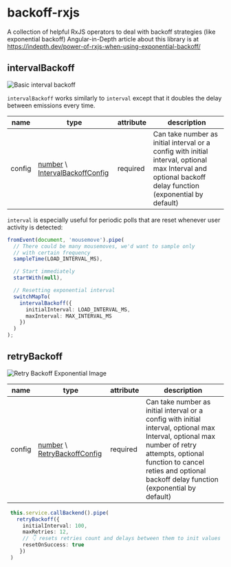 # backoff-rxjs

A collection of helpful RxJS operators to deal with backoff strategies (like exponential backoff)
Angular-in-Depth article about this library is at https://indepth.dev/power-of-rxjs-when-using-exponential-backoff/

## intervalBackoff

![Basic interval backoff](./intervalBackoffBasic.svg)

`intervalBackoff` works similarly to `interval` except that it doubles the delay between emissions every time.

| name   | type                                                                                                                                                                                                                                                           | attribute | description                                                                                                                                               |
|--------|----------------------------------------------------------------------------------------------------------------------------------------------------------------------------------------------------------------------------------------------------------------|-----------|-----------------------------------------------------------------------------------------------------------------------------------------------------------|
| config | [number](https://developer.mozilla.org/en-US/docs/Web/JavaScript/Reference/Global_Objects/Number) \  [IntervalBackoffConfig](https://github.com/alex-okrushko/backoff-rxjs/blob/bddb11d6d06d2d2ccdeb12e3c779bc3ae03311db/src/observable/intervalBackoff.ts#L6) | required  | Can take number as initial interval or a config with initial interval, optional max Interval and optional backoff delay function (exponential by default) |

`interval` is especially useful for periodic polls that are reset whenever user activity is detected:

```ts
fromEvent(document, 'mousemove').pipe(
  // There could be many mousemoves, we'd want to sample only
  // with certain frequency
  sampleTime(LOAD_INTERVAL_MS),

  // Start immediately
  startWith(null),

  // Resetting exponential interval
  switchMapTo(
    intervalBackoff({
      initialInterval: LOAD_INTERVAL_MS,
      maxInterval: MAX_INTERVAL_MS
    })
  )
);
```

## retryBackoff

![Retry Backoff Exponential Image](./retryBackoff.svg)

| name   | type                                                                                                                                                                                                                  | attribute | description                                                                                                                                                                                                                          |
|--------|-----------------------------------------------------------------------------------------------------------------------------------------------------------------------------------------------------------------------|-----------|--------------------------------------------------------------------------------------------------------------------------------------------------------------------------------------------------------------------------------------|
| config | [number](https://developer.mozilla.org/en-US/docs/Web/JavaScript/Reference/Global_Objects/Number) \  [RetryBackoffConfig](https://github.com/alex-okrushko/backoff-rxjs/blob/master/src/operators/retryBackoff.ts#L6) | required  | Can take number as initial interval or a config with initial interval, optional max Interval, optional max number of retry attempts, optional function to cancel reties and optional backoff delay function (exponential by default) |

```ts
 this.service.callBackend().pipe(
   retryBackoff({
     initialInterval: 100,
     maxRetries: 12,
     // 👇 resets retries count and delays between them to init values
     resetOnSuccess: true
    })
 )
```
